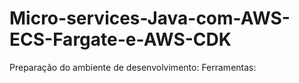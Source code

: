 # Micro-services-Java-com-AWS-ECS-Fargate-e-AWS-CDK


Preparação do ambiente de desenvolvimento:
Ferramentas:

